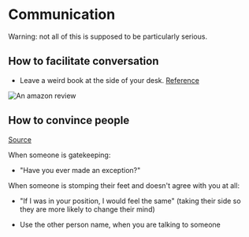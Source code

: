 # Communication

Warning: not all of this is supposed to be particularly serious.

## How to facilitate conversation

- Leave a weird book at the side of your desk. [Reference](https://www.amazon.com/Rude-Hand-Gestures-World-Offending/dp/0811878074)

![An amazon review](./images/amazon-review.png)

## How to convince people

[Source](https://github.com/nobitagit/knowledge.git)

When someone is gatekeeping:

- "Have you ever made an exception?"

When someone is stomping their feet and doesn't agree with you at all:

- "If I was in your position, I would feel the same" (taking their side so they are more likely to change their mind)

- Use the other person name, when you are talking to someone
